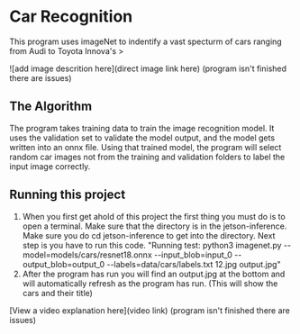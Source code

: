 # Car Recognition

 This program uses imageNet to indentify a vast specturm of cars ranging from Audi to Toyota Innova's > 

![add image descrition here](direct image link here) (program isn't finished there are issues)

## The Algorithm

The program takes training data to train the image recognition model. It uses the validation set to validate the model output, and the model gets written into an onnx file. Using that trained model, the program will select random car images not from the training and validation folders to label the input image correctly.

## Running this project

1. When you first get ahold of this project the first thing you must do is to open a terminal. Make sure that the directory is in the jetson-inference. Make sure you do cd jetson-inference to get into the directory. Next step is you have to run this code. "Running test: python3 imagenet.py --model=models/cars/resnet18.onnx --input_blob=input_0 --output_blob=output_0 --labels=data/cars/labels.txt 12.jpg output.jpg"
2. After the program has run you will find an output.jpg at the bottom and will automatically refresh as the program has run. (This will show the cars and their title)

[View a video explanation here](video link) (program isn't finished there are issues)
